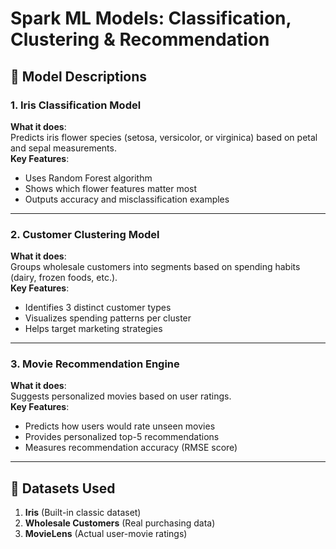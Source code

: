 # Spark ML Models: Classification, Clustering & Recommendation

## 🧠 Model Descriptions

### 1. Iris Classification Model
**What it does**:  
Predicts iris flower species (setosa, versicolor, or virginica) based on petal and sepal measurements.  
**Key Features**:  
- Uses Random Forest algorithm  
- Shows which flower features matter most  
- Outputs accuracy and misclassification examples  

---

### 2. Customer Clustering Model  
**What it does**:  
Groups wholesale customers into segments based on spending habits (dairy, frozen foods, etc.).  
**Key Features**:  
- Identifies 3 distinct customer types  
- Visualizes spending patterns per cluster  
- Helps target marketing strategies  

---

### 3. Movie Recommendation Engine  
**What it does**:  
Suggests personalized movies based on user ratings.  
**Key Features**: 
- Predicts how users would rate unseen movies
- Provides personalized top-5 recommendations
- Measures recommendation accuracy (RMSE score)

---

## 📂 Datasets Used
1. **Iris** (Built-in classic dataset)  
2. **Wholesale Customers** (Real purchasing data)  
3. **MovieLens** (Actual user-movie ratings)  
